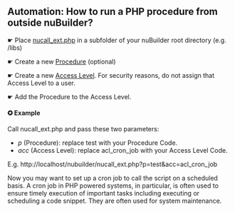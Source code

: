## Automation: How to run a PHP procedure from outside nuBuilder?

☛ Place [nucall_ext.php](nucall_ext.php) in a subfolder of your nuBuilder root directory (e.g. /libs)

☛ Create a new [Procedure](https://wiki.nubuilder.net/nubuilderforte/index.php/Procedures) (optional)

☛ Create a new [Access Level](https://wiki.nubuilder.net/nubuilderforte/index.php/User_Access#Creating_an_Access_Level). For security reasons, do not assign that Access Level to a user. 

☛ Add the Procedure to the Access Level.

#### ✪ Example

Call nucall_ext.php and pass these two parameters:

* *p* (Procedure): replace test with your Procedure Code.
* *acc* (Access Level): replace acl_cron_job with your Access Level Code.

E.g. http://localhost/nubuilder/nucall_ext.php?p=test&acc=acl_cron_job

Now you may want to set up a cron job to call the script on a scheduled basis.
A cron job in PHP powered systems, in particular, is often used to ensure timely execution of important tasks including executing or scheduling a code 
snippet. They are often used for system maintenance.
